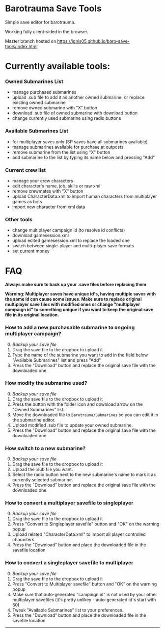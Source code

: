 # Barotrauma Save Tools

Simple save editor for barotrauma.

Working fully client-sided in the browser.

Master branch hosted on https://ignis05.github.io/baro-save-tools/index.html

# Currently available tools:

### Owned Submarines List

-  manage purchased submarines
-  upload .sub file to add it as another owned submarine, or replace existing owned submarine
-  remove owned submarine with "X" button
-  download .sub file of owned submarine with download button
-  change currently used submarine using radio buttons

### Available Submarines List

-  for multiplayer saves only (SP saves have all submarines available)
-  manage submarines available for purchase at outposts
-  remove submarine from the list using "X" button
-  add submarine to the list by typing its name below and pressing "Add"

### Current crew list

-  manage your crew characters
-  edit character's name, job, skills or raw xml
-  remove crewmates with "X" button
-  upload CharacterData.xml to import human characters from multiplayer games as bots
-  import new character from xml data

### Other tools

-  change multiplayer campaign id (to resolve id conflicts)
-  download gamesession.xml
-  upload edited gamesession.xml to replace the loaded one
-  switch between single-player and multi-player save formats
-  set current money

# FAQ

**Always make sure to back up your .save files before replacing them**

**Warning: Multiplayer saves have unique id's, having multiple saves with the same id can cause some issues. Make sure to replace original multiplayer save files with modified ones or change "multiplayer campaign id" to something unique if you want to keep the original save file in its original location.**

### How to add a new purchasable submarine to ongoing multiplayer campaign?

0. _Backup your save file_
1. Drag the save file to the dropbox to upload it
2. Type the name of the submarine you want to add in the field below "Available Submarines" list and press "Add"
3. Press the "Download" button and replace the original save file with the downloaded one.

### How modify the submarine used?

0. _Backup your save file_
1. Drag the save file to the dropbox to upload it
2. Press the button with the folder icon and download arrow on the "Owned Submarines" list.
3. Move the downloaded file to `Barotrauma/Submarines` so you can edit it in the submarine editor.
4. Upload modified .sub file to update your owned submarine.
5. Press the "Download" button and replace the original save file with the downloaded one.

### How switch to a new submarine?

0. _Backup your save file_
1. Drag the save file to the dropbox to upload it
2. Upload the .sub file you want.
3. Select the radio button next to the new submarine's name to mark it as currently selected submarine.
4. Press the "Download" button and replace the original save file with the downloaded one.

### How to convert a multiplayer savefile to singleplayer

0. _Backup your save file_
1. Drag the save file to the dropbox to upload it
2. Press "Convert to Singleplayer savefile" button and "OK" on the warning popup
3. Upload related "CharacterData.xml" to import all player controlled characters
4. Press the "Download" button and place the downloaded file in the savefile location

### How to convert a singleplayer savefile to multiplayer

0. _Backup your save file_
1. Drag the save file to the dropbox to upload it
2. Press "Convert to Multiplayer savefile" button and "OK" on the warning popup
3. Make sure that auto-generated "campaign id" is not used by your other multiplayer savefiles (it's pretty unlikey - auto-generated id's start with 50)
4. Tweak "Available Submarines" list to your preferences.
5. Press the "Download" button and place the downloaded file in the savefile location
<hr>
